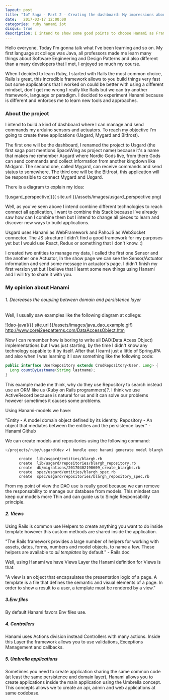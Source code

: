 ```yaml
---
layout: post
title: "IoT Saga - Part 2 - Creating the dashboard: My impressions about hanami"
date:   2017-03-17 12:00:00
categories: ruby hanami iot
disqus: true
description: I intend to show some good points to choose Hanami as Framework
---
```


Hello everyone, Today I'm gonna talk what I've been learning and so on. My first language at college was Java, all professors made me learn many things about Software Engineering and Design Patterns and also different than a many developers that I met, I enjoyed so much my course.

When I decided to learn Ruby, I started with Rails the most common choice, Rails is great, this incredible framework allows to you build things very fast but some applications that I worked on could be better with using a different mindset, don't get me wrong I really like Rails but we can try another framework, language or paradigm. I decided to experiment Hanami because is different and enforces me to learn new tools and approaches.


### About the project

I intend to build a kind of dashboard where I can manage and send commands my arduino sensors and actuators. To reach my objective I'm going to create three applications (Usgard, Mygard and Bitfrost).

The first one will be the dashboard, I renamed the project to Usgard (the first saga post mentions SpaceWing as project name) because it's a name that makes me remember Asgard where Nordic Gods live, from there Gods can send commands and collect information from another kingdown like Midgard. The second one, called Mygard, can receive commands and send status to somewhere. The third one will be the Bitfrost, this application will be responsible to connect Mygard and Usgard.

There is a diagram to explain my idea:

![usgard_perspective]({{ site.url }}/assets/images/usgard_perspective.png)

Well, as you've seen above I intend combine different technologies to reach connect all application, I want to combine this Stack because I've already saw how can I combine them but I intend to change all pieces to learn and discover new ways to build applications.

Usgard uses Hanami as WebFramework and PahoJS as WebSocket connector. The JS structure I didn't find a good framework for my purposes yet but I would use React, Redux or something that I don't know. :)

I created two entities to manage my data, I called the first one Sensor and the another one Actuator, In the show page we can see the Sensor/Actuator information and send some message in actuator's page. I didn't finish my first version yet but I believe that I learnt some new things using Hanami and I will try to share it with you.

### My opinion about Hanami

###### 1. Decreases the coupling between domain and persistence layer

Well, I usually saw examples like the following diagram at college:

![dao-java]({{ site.url }}/assets/images/java_dao_example.gif)
http://www.corej2eepatterns.com/DataAccessObject.htm

Now I can remember how is boring to write all DAO(Data Acess Object) implementations but I was just starting, by the time I didn't know any technology capable to it by itself. After that I learnt just a little of SpringJPA and also when I was learning it I saw something like the following code:

```java
public interface UserRepository extends CrudRepository<User, Long> {
  Long countByLastname(String lastname);
}
```
This example made me think, why do they use Repository to search instead use an ORM like us (Ruby on Rails programmers)?. I think we use ActiveRecord because is natural for us and it can solve our problems however sometimes it causes some problems.

Using Hanami-models we have:

"Entity - A model domain object defined by its identity.
Repository - An object that mediates between the entities and the persistence layer." - Hanami Github

We can create models and repositories using the following command:

```shell
~/projects/ruby/usgard(dev ✔) bundle exec hanami generate model blargh

      create  lib/usgard/entities/blargh.rb
      create  lib/usgard/repositories/blargh_repository.rb
      create  db/migrations/20170402190609_create_blarghs.rb
      create  spec/usgard/entities/blargh_spec.rb
      create  spec/usgard/repositories/blargh_repository_spec.rb
```

From my point of view the DAO use is really good because we can remove the responsability to manage our database from models. This mindset can keep our models more Thin and can guide us to Single Responsability principle.

##### 2. Views

Using Rails is common use Helpers to create anything you want to do inside template however this custom methods are shared inside the application.

"The Rails framework provides a large number of helpers for working with assets, dates, forms, numbers and model objects, to name a few. These helpers are available to *all templates* by default." - Rails doc

Well, using Hanami we have Views Layer the Hanami definition for Views is that:




"A view is an object that encapsulates the presentation logic of a page. A template is a file that defines the semantic and visual elements of a page. In order to show a result to a user, a template must be rendered by a view."

##### 3.Env files

By default Hanami favors Env files use.

##### 4. Controllers

Hanami uses Actions division instead Controllers with many actions. Inside this Layer the framework allows you to use validations, Exceptions Management and callbacks.

##### 5. Umbrella applications

Sometimes you need to create application sharing the same common code (at least the same persistence and domain layer), Hanami allows you to create applications inside the main application using the Umbrella concept. This concepts allows we to create an api, admin and web applications at same codebase.


